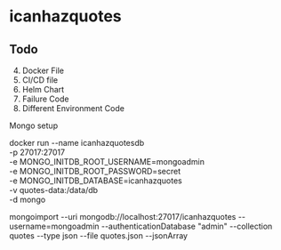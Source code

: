 # icanhazquotes

## Todo

4. Docker File
5. CI/CD file
6. Helm Chart
9. Failure Code
11. Different Environment Code


Mongo setup

docker run --name icanhazquotesdb \
-p 27017:27017 \
-e MONGO_INITDB_ROOT_USERNAME=mongoadmin \
-e MONGO_INITDB_ROOT_PASSWORD=secret \
-e MONGO_INITDB_DATABASE=icanhazquotes \
-v quotes-data:/data/db \
-d mongo

mongoimport --uri mongodb://localhost:27017/icanhazquotes --username=mongoadmin --authenticationDatabase "admin" --collection quotes --type json --file quotes.json --jsonArray
